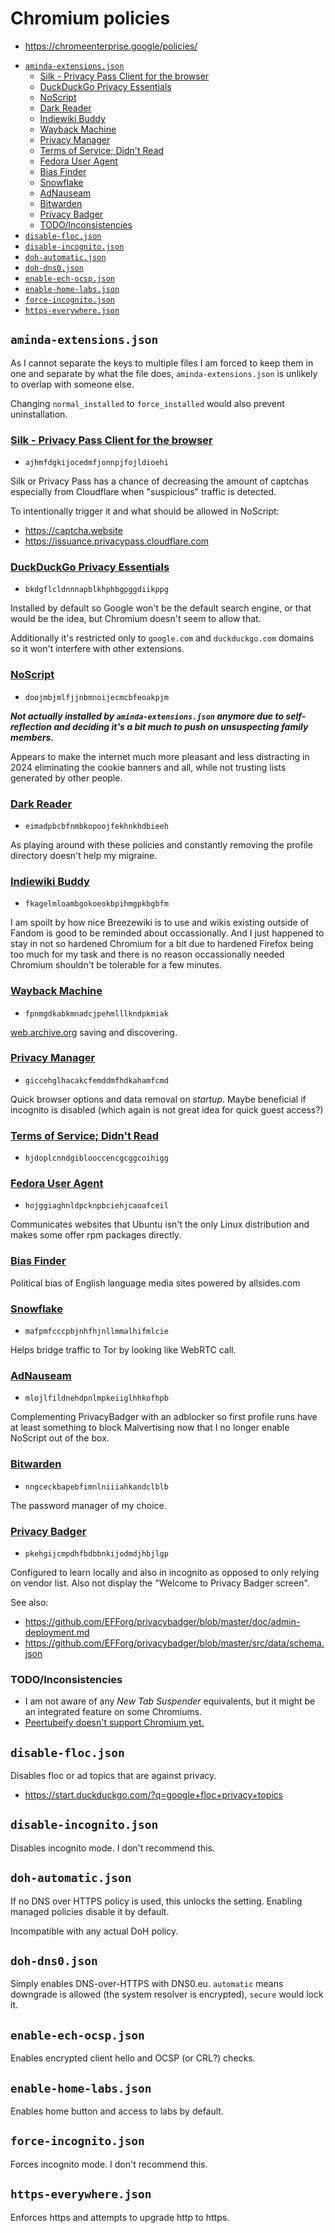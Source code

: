 # Chromium policies

- https://chromeenterprise.google/policies/

<!-- editorconfig-checker-disable -->
<!-- prettier-ignore-start -->

<!-- START doctoc generated TOC please keep comment here to allow auto update -->
<!-- DON'T EDIT THIS SECTION, INSTEAD RE-RUN doctoc TO UPDATE -->

- [`aminda-extensions.json`](#aminda-extensionsjson)
  - [Silk - Privacy Pass Client for the browser](#silk---privacy-pass-client-for-the-browser)
  - [DuckDuckGo Privacy Essentials](#duckduckgo-privacy-essentials)
  - [NoScript](#noscript)
  - [Dark Reader](#dark-reader)
  - [Indiewiki Buddy](#indiewiki-buddy)
  - [Wayback Machine](#wayback-machine)
  - [Privacy Manager](#privacy-manager)
  - [Terms of Service; Didn't Read](#terms-of-service-didnt-read)
  - [Fedora User Agent](#fedora-user-agent)
  - [Bias Finder](#bias-finder)
  - [Snowflake](#snowflake)
  - [AdNauseam](#adnauseam)
  - [Bitwarden](#bitwarden)
  - [Privacy Badger](#privacy-badger)
  - [TODO/Inconsistencies](#todoinconsistencies)
- [`disable-floc.json`](#disable-flocjson)
- [`disable-incognito.json`](#disable-incognitojson)
- [`doh-automatic.json`](#doh-automaticjson)
- [`doh-dns0.json`](#doh-dns0json)
- [`enable-ech-ocsp.json`](#enable-ech-ocspjson)
- [`enable-home-labs.json`](#enable-home-labsjson)
- [`force-incognito.json`](#force-incognitojson)
- [`https-everywhere.json`](#https-everywherejson)

<!-- END doctoc generated TOC please keep comment here to allow auto update -->

<!-- prettier-ignore-end -->
<!-- editorconfig-checker-enable -->

## `aminda-extensions.json`

As I cannot separate the keys to multiple files I am forced to keep them in
one and separate by what the file does, `aminda-extensions.json` is unlikely
to overlap with someone else.

Changing `normal_installed` to `force_installed` would also prevent
uninstallation.

### [Silk - Privacy Pass Client for the browser](https://chrome.google.com/webstore/detail/ajhmfdgkijocedmfjonnpjfojldioehi)

- `ajhmfdgkijocedmfjonnpjfojldioehi`

Silk or Privacy Pass has a chance of decreasing the amount of captchas
especially from Cloudflare when "suspicious" traffic is detected.

To intentionally trigger it and what should be allowed in NoScript:

- https://captcha.website
- https://issuance.privacypass.cloudflare.com

### [DuckDuckGo Privacy Essentials](https://chrome.google.com/webstore/detail/bkdgflcldnnnapblkhphbgpggdiikppg)

- `bkdgflcldnnnapblkhphbgpggdiikppg`

Installed by default so Google won't be the default search engine, or that
would be the idea, but Chromium doesn't seem to allow that.

Additionally it's restricted only to `google.com` and `duckduckgo.com` domains
so it won't interfere with other extensions.

### [NoScript](https://chrome.google.com/webstore/detail/doojmbjmlfjjnbmnoijecmcbfeoakpjm)

- `doojmbjmlfjjnbmnoijecmcbfeoakpjm`

**_Not actually installed by `aminda-extensions.json` anymore due to
self-reflection and deciding it's a bit much to push on unsuspecting family
members._**

Appears to make the internet much more pleasant and less distracting in 2024
eliminating the cookie banners and all, while not trusting lists generated by
other people.

### [Dark Reader](https://chrome.google.com/webstore/detail/eimadpbcbfnmbkopoojfekhnkhdbieeh)

- `eimadpbcbfnmbkopoojfekhnkhdbieeh`

As playing around with these policies and constantly removing the profile directory doesn't help my migraine.

### [Indiewiki Buddy](https://chrome.google.com/webstore/detail/fkagelmloambgokoeokbpihmgpkbgbfm)

- `fkagelmloambgokoeokbpihmgpkbgbfm`

I am spoilt by how nice Breezewiki is to use and wikis existing outside of
Fandom is good to be reminded about occassionally. And I just happened to stay
in not so hardened Chromium for a bit due to hardened Firefox being too much
for my task and there is no reason occassionally needed Chromium shouldn't be
tolerable for a few minutes.

### [Wayback Machine](https://chrome.google.com/webstore/detail/fpnmgdkabkmnadcjpehmlllkndpkmiak)

- `fpnmgdkabkmnadcjpehmlllkndpkmiak`

[web.archive.org](https://web.archive.org) saving and discovering.

### [Privacy Manager](https://chrome.google.com/webstore/detail/giccehglhacakcfemddmfhdkahamfcmd)

- `giccehglhacakcfemddmfhdkahamfcmd`

Quick browser options and data removal on _startup_. Maybe beneficial if
incognito is disabled (which again is not great idea for quick guest access?)

### [Terms of Service; Didn't Read](https://chrome.google.com/webstore/detail/hjdoplcnndgiblooccencgcggcoihigg)

- `hjdoplcnndgiblooccencgcggcoihigg`

### [Fedora User Agent](https://chrome.google.com/webstore/detail/hojggiaghnldpcknpbciehjcaoafceil)

- `hojggiaghnldpcknpbciehjcaoafceil`

Communicates websites that Ubuntu isn't the only Linux distribution and makes
some offer rpm packages directly.

### [Bias Finder](https://chromewebstore.google.com/detail/jojjlkfeofgcjeanbpghcapjcccbakop)

Political bias of English language media sites powered by allsides.com

### [Snowflake](https://chrome.google.com/webstore/detail/mafpmfcccpbjnhfhjnllmmalhifmlcie)

- `mafpmfcccpbjnhfhjnllmmalhifmlcie`

Helps bridge traffic to Tor by looking like WebRTC call.

### [AdNauseam](https://microsoftedge.microsoft.com/addons/detail/adnauseam/mlojlfildnehdpnlmpkeiiglhhkofhpb)

- `mlojlfildnehdpnlmpkeiiglhhkofhpb`

Complementing PrivacyBadger with an adblocker so first profile runs have at
least something to block Malvertising now that I no longer enable NoScript out
of the box.

### [Bitwarden](https://chrome.google.com/webstore/detail/nngceckbapebfimnlniiiahkandclblb)

- `nngceckbapebfimnlniiiahkandclblb`

The password manager of my choice.

### [Privacy Badger](https://chrome.google.com/webstore/detail/pkehgijcmpdhfbdbbnkijodmdjhbjlgp)

- `pkehgijcmpdhfbdbbnkijodmdjhbjlgp`

Configured to learn locally and also in incognito as opposed to only relying
on vendor list. Also not display the "Welcome to Privacy Badger screen".

See also:

- https://github.com/EFForg/privacybadger/blob/master/doc/admin-deployment.md
- https://github.com/EFForg/privacybadger/blob/master/src/data/schema.json

### TODO/Inconsistencies

- I am not aware of any _New Tab Suspender_ equivalents, but it might be an
  integrated feature on some Chromiums.
- [Peertubeify doesn't support Chromium yet.](https://codeberg.org/Booteille/peertube-companion/issues/15)

## `disable-floc.json`

Disables floc or ad topics that are against privacy.

- https://start.duckduckgo.com/?q=google+floc+privacy+topics

## `disable-incognito.json`

Disables incognito mode. I don't recommend this.

## `doh-automatic.json`

If no DNS over HTTPS policy is used, this unlocks the setting. Enabling managed policies disable it by default.

Incompatible with any actual DoH policy.

## `doh-dns0.json`

Simply enables DNS-over-HTTPS with DNS0.eu. `automatic` means downgrade is
allowed (the system resolver is encrypted), `secure` would lock it.

## `enable-ech-ocsp.json`

Enables encrypted client hello and OCSP (or CRL?) checks.

## `enable-home-labs.json`

Enables home button and access to labs by default.

## `force-incognito.json`

Forces incognito mode. I don't recommend this.

## `https-everywhere.json`

Enforces https and attempts to upgrade http to https.
